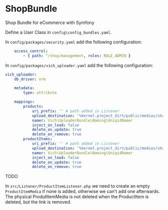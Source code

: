 # ShopBundle
Shop Bundle for eCommerce with Symfony


Define a User Class in `config\config_bundles.yaml`.

In `config/packages/security.yaml` add the following configuration:

```yaml
    access_control:
        - { path: ^/shop/management, roles: ROLE_ADMIN }
```

In `config/packages/vich_uploader.yaml` add the following configuration:

```yaml
vich_uploader:
    db_driver: orm

    metadata:
        type: attribute

    mappings:
        products:
            uri_prefix: '' # path added in Listener
            upload_destination: '%kernel.project_dir%/public/medias/shop/products'
            namer: Vich\UploaderBundle\Naming\UniqidNamer
            inject_on_load: false
            delete_on_update: true
            delete_on_remove: true
        productItems:
            uri_prefix: '' # path added in Listener
            upload_destination: '%kernel.project_dir%/public/medias/shop/items'
            namer: Vich\UploaderBundle\Naming\UniqidNamer
            inject_on_load: false
            delete_on_update: true
            delete_on_remove: true
```

TODO

In `src/Listener/ProductItemListener.php` we need to create an empty `ProductItemMedia` if none is added, otherwise we can't add one afterwards. The physical ProdutItemMedia is not deleted when the ProductItem is deleted, but the link is removed.